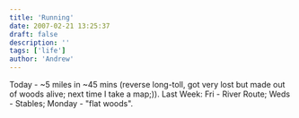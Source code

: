 ```yaml
---
title: 'Running'
date: 2007-02-21 13:25:37
draft: false
description: ''
tags: ['life']
author: 'Andrew'
---
```


Today - ~5 miles in ~45 mins (reverse long-toll, got very lost but made out of woods alive; next time I take a map;)). Last Week: Fri - River Route; Weds - Stables; Monday - "flat woods".
